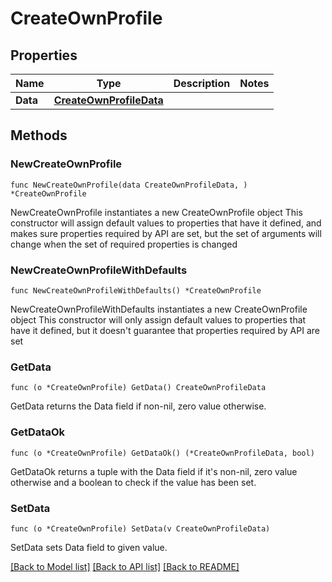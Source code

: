 # CreateOwnProfile

## Properties

Name | Type | Description | Notes
------------ | ------------- | ------------- | -------------
**Data** | [**CreateOwnProfileData**](CreateOwnProfileData.md) |  | 

## Methods

### NewCreateOwnProfile

`func NewCreateOwnProfile(data CreateOwnProfileData, ) *CreateOwnProfile`

NewCreateOwnProfile instantiates a new CreateOwnProfile object
This constructor will assign default values to properties that have it defined,
and makes sure properties required by API are set, but the set of arguments
will change when the set of required properties is changed

### NewCreateOwnProfileWithDefaults

`func NewCreateOwnProfileWithDefaults() *CreateOwnProfile`

NewCreateOwnProfileWithDefaults instantiates a new CreateOwnProfile object
This constructor will only assign default values to properties that have it defined,
but it doesn't guarantee that properties required by API are set

### GetData

`func (o *CreateOwnProfile) GetData() CreateOwnProfileData`

GetData returns the Data field if non-nil, zero value otherwise.

### GetDataOk

`func (o *CreateOwnProfile) GetDataOk() (*CreateOwnProfileData, bool)`

GetDataOk returns a tuple with the Data field if it's non-nil, zero value otherwise
and a boolean to check if the value has been set.

### SetData

`func (o *CreateOwnProfile) SetData(v CreateOwnProfileData)`

SetData sets Data field to given value.



[[Back to Model list]](../README.md#documentation-for-models) [[Back to API list]](../README.md#documentation-for-api-endpoints) [[Back to README]](../README.md)


